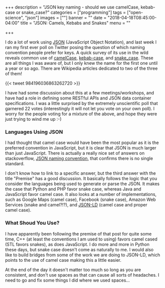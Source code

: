 +++
description = "JSON key naming - should we use camelCase, kebab-case or snake_case?"
categories = ["programming"]
tags = ["open-science", "json"]
images = [""]
banner = ""
date = "2018-04-18T08:45:00-04:00"
title = "JSON: Camels, Kebabs and Snakes"
menu = ""

+++

I do a lot of work using [JSON][json] (JavaScript Object Notation), and last week I ran my first ever poll on Twitter posing the question of which naming convention people prefer for keys. A quick survey of its use in the wild reveals common use of [camelCase][camelCase], [kebab-case][kebab-case], and [snake_case][snake_case]. These are all things I was aware of, but I only knew the name for the first one until a year or so ago. There are Wikipedia articles dedicated to two of the three of them!

<!--more-->

{{< tweet 984196036863262720 >}}

I have had some discussion about this at a few meetings/workshops, and have had a role in defining some RESTful APIs and JSON data container specifications. I was a little surprised by the extremely unscientific poll that garnered 22 votes (interestingly it will not let you vote on your own poll). I worry for the people voting for a mixture of the above, and hope they were just trying to wind me up :-)

### Languages Using JSON

I had thought that camel case would have been the most popular as it is the preferred convention in JavaScript, but it is clear that JSON is much larger than just JavaScript. There is actually a really nice set of answers on stackoverflow, [JSON naming convention][stackoverflow-json], that confirms there is no single standard.

I don't know how to link to a specific answer, but the third answer with the title "Premise" has a good discussion. It basically follows the logic that you consider the languages being used to generate or parse the JSON. It makes the case that Python and PHP favor snake case, whereas Java and JavaScript favor camel case. It also looks at a number of implementations, such as Google Maps (camel case), Facebook (snake case), Amazon Web Services (snake and camel?!?), and [JSON-LD][json-ld] (camel case and proper camel case).

### What Shoud You Use?

I have apparently been following the premise of that post for quite some time, C++ (at least the conventions I am used to using) favors camel cased (STL favors snakes), as does JavaScript. I do more and more in Python these days, but snake case doesn't come as naturally to me. I would also like to build bridges from some of the work we are doing to JSON-LD, which points to the use of camel case making this a little easier.

At the end of the day it doesn't matter too much so long as you are consistent, and don't use spaces as that can cause all sorts of headaches. I need to go and fix some things I did where we used spaces...

[json]: https://www.json.org/
[camelCase]: https://en.wikipedia.org/wiki/Camel_case
[kebab-case]: https://en.wikipedia.org/wiki/Letter_case#Special_case_styles
[snake_case]: https://en.wikipedia.org/wiki/Snake_case
[stackoverflow-json]: https://stackoverflow.com/questions/5543490/json-naming-convention
[json-ld]: https://json-ld.org/
